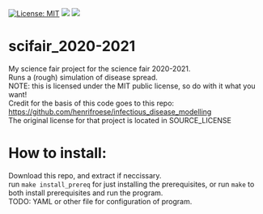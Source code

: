  [![License: MIT](https://img.shields.io/github/license/ipratt-code/scifair_2020-2021)](https://opensource.org/licenses/MIT)
 ![](https://pyup.io/repos/github/ipratt-code/scifair_2020-2021/shield.svg)
 ![](https://pyup.io/repos/github/ipratt-code/scifair_2020-2021/python-3-shield.svg)
# scifair_2020-2021
My science fair project for the science fair 2020-2021.<br>
Runs a (rough) simulation of disease spread.<br>
NOTE: this is licensed under the MIT public license, so do with it what you want!<br>
Credit for the basis of this code goes to this repo: https://github.com/henrifroese/infectious_disease_modelling<br>
The original license for that project is located in SOURCE_LICENSE<br>

# How to install:
Download this repo, and extract if neccissary.<br>
run `make install_prereq` for just installing the prerequisites, or run `make` to both install prerequisites and run the program.<br>
TODO: YAML or other file for configuration of program.<br>